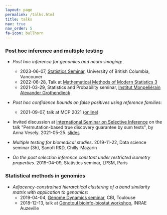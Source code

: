 ```yaml
---
layout: page
permalink: /talks.html
title: talks
nav: true
nav_order: 5
fa-icon: bullhorn
---
```


### Post hoc inference and multiple testing

* *Post hoc inference for genomics and neuro-imaging*:
  * 2023-06-07, [Statistics Seminar](https://www.stat.ubc.ca/post-hoc-inference-genomics-and-neuroimaging), University of British Columbia, Vancouver
  * 2022-06-28, Talk at [Mathematical Methods of Modern Statistics 3](https://conferences.cirm-math.fr/2554.htm)
  * 2021-03-29, Statistics and Probability seminar, [Institut Monpeliérain Alexander Grothendieck](https://imag.umontpellier.fr/)

* *Post hoc confidence bounds on false positives using reference families*:
  * 2021-09-07, talk at MCP 2021 ([online](https://www.mcp-conference.org/online-sessions/))

* Invited discussion at [International Seminar on Selective Inference](https://sites.google.com/view/selective-inference-seminar/home) on the talk "Permutation-based true discovery guarantee by sum tests", by Anna Vesely. 2021-05-25. [slides](assets/pdf/Neuvial_2021-02-25_ISSI-discussion.pdf)

* *Multiple testing for biomedical studies*. 2019-11-22, Data science seminar (3h), Sanofi R&D, Chilly-Mazarin

* *On the post selection inference constant under restricted isometry properties*. 2019-04-09, Statistics seminar, LPSM, Paris

### Statistical methods in genomics

* *Adjacency-constrained hierarchical clustering of a band similarity matrix with application to genomics*:
  - 2019-04-04, [Genome Dynamics seminar](https://cbi-toulouse.fr/eng/dynamiques-du-genome), CBI, Toulouse
  - 2018-12-13, talk at [Génotoul bioinfo-biostat workshop](https://bioinfo-biostat.sciencesconf.org/), INRAE Auzeville



